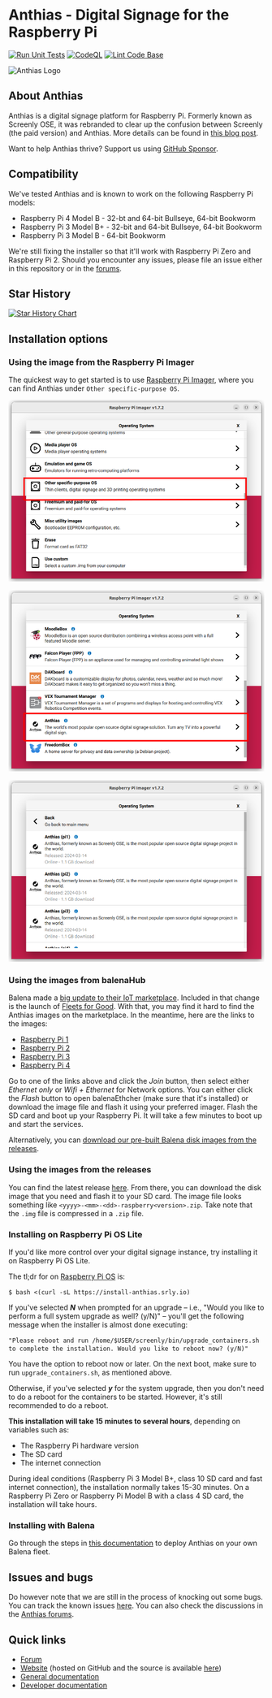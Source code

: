 # Anthias - Digital Signage for the Raspberry Pi
[![Run Unit Tests](https://github.com/Screenly/Anthias/actions/workflows/docker-test.yaml/badge.svg)](https://github.com/Screenly/Anthias/actions/workflows/docker-test.yaml)
[![CodeQL](https://github.com/Screenly/Anthias/actions/workflows/codeql-analysis.yaml/badge.svg)](https://github.com/Screenly/Anthias/actions/workflows/codeql-analysis.yaml)
[![Lint Code Base](https://github.com/Screenly/Anthias/actions/workflows/linter.yml/badge.svg)](https://github.com/Screenly/Anthias/actions/workflows/linter.yml)

![Anthias Logo](https://github.com/Screenly/Anthias/blob/master/static/img/dark.svg?raw=true  "Anthias Logo")

## About Anthias

Anthias is a digital signage platform for Raspberry Pi. Formerly known as Screenly OSE, it was rebranded to clear up the confusion between Screenly (the paid version) and Anthias. More details can be found in [this blog post](https://www.screenly.io/blog/2022/12/06/screenly-ose-now-called-anthias/).

Want to help Anthias thrive? Support us using [GitHub Sponsor](https://github.com/sponsors/Screenly).

## Compatibility

We've tested Anthias and is known to work on the following Raspberry Pi models:

* Raspberry Pi 4 Model B - 32-bt and 64-bit Bullseye, 64-bit Bookworm
* Raspberry Pi 3 Model B+ - 32-bit and 64-bit Bullseye, 64-bit Bookworm
* Raspberry Pi 3 Model B - 64-bit Bookworm

We're still fixing the installer so that it'll work with Raspberry Pi Zero and Raspberry Pi 2.
Should you encounter any issues, please file an issue either in this repository or in the
[forums](https://forums.screenly.io).

## Star History

[![Star History Chart](https://api.star-history.com/svg?repos=Screenly/Anthias&type=Date)](https://star-history.com/#Screenly/Anthias&Date)

## Installation options

### Using the image from the Raspberry Pi Imager

The quickest way to get started is to use [Raspberry Pi Imager](https://www.screenly.io/blog/2022/12/13/anthias-and-screenly-now-in-rpi-imager/), where you can find Anthias under `Other specific-purpose OS`.

![imager-01](./docs/images/imager-01.png)

![imager-02](./docs/images/imager-02.png)

![imager-03](./docs/images/imager-03.png)

### Using the images from balenaHub

Balena made a [big update to their IoT marketplace](https://blog.balena.io/creating-an-iot-marketplace/). Included in that change is the launch of
[Fleets for Good](https://hub.balena.io/fleets-for-good). With that, you may find it hard to find the Anthias images on the marketplace. In the meantime,
here are the links to the images:

* [Raspberry Pi 1](https://hub.balena.io/fleets-for-good/1971378/anthias-pi1)
* [Raspberry Pi 2](https://hub.balena.io/fleets-for-good/1971385/anthias-pi2)
* [Raspberry Pi 3](https://hub.balena.io/fleets-for-good/1971388/anthias-pi3)
* [Raspberry Pi 4](https://hub.balena.io/fleets-for-good/1971389/anthias-pi4)

Go to one of the links above and click the *Join* button, then select either *Ethernet only* or *Wifi + Ethernet* for Network options.
You can either click the *Flash* button to open balenaEthcher (make sure that it's installed) or download the image file and flash it using your preferred imager.
Flash the SD card and boot up your Raspberry Pi. It will take a few minutes to boot up and start the services.

Alternatively, you can [download our pre-built Balena disk images from the releases](#using-the-images-from-the-releases).

### Using the images from the releases

You can find the latest release [here](https://github.com/Screenly/Anthias/releases/latest). From there, you can download the disk image that you need and flash it to your SD card.
The image file looks something like `<yyyy>-<mm>-<dd>-raspberry<version>.zip`. Take note that the `.img` file is compressed in a `.zip` file.

### Installing on Raspberry Pi OS Lite

If you'd like more control over your digital signage instance, try installing it on Raspberry Pi OS Lite.

The tl;dr for on [Raspberry Pi OS](https://www.raspberrypi.com/software/) is:

```
$ bash <(curl -sL https://install-anthias.srly.io)
```

If you've selected **_N_** when prompted for an upgrade &ndash; i.e., "Would you like to perform a full system upgrade as well? (y/N)"
&ndash; you'll get the following message when the installer is almost done executing:

```
"Please reboot and run /home/$USER/screenly/bin/upgrade_containers.sh to complete the installation. Would you like to reboot now? (y/N)"
```

You have the option to reboot now or later. On the next boot, make sure to run
`upgrade_containers.sh`, as mentioned above.

Otherwise, if you've selected **_y_** for the system upgrade, then you don't need to do a reboot for the containers to be started. However,
it's still recommended to do a reboot.

**This installation will take 15 minutes to several hours**, depending on variables such as:

 * The Raspberry Pi hardware version
 * The SD card
 * The internet connection

During ideal conditions (Raspberry Pi 3 Model B+, class 10 SD card and fast internet connection), the installation normally takes 15-30 minutes. On a Raspberry Pi Zero or Raspberry Pi Model B with a class 4 SD card, the installation will take hours.

### Installing with Balena

Go through the steps in [this documentation](/docs/balena-fleet-deployment.md)
to deploy Anthias on your own Balena fleet.

## Issues and bugs

Do however note that we are still in the process of knocking out some bugs. You can track the known issues [here](https://github.com/Screenly/Anthias/issues). You can also check the discussions in the [Anthias forums](https://forums.screenly.io).

## Quick links

 * [Forum](https://forums.screenly.io/)
 * [Website](https://anthias.screenly.io) (hosted on GitHub and the source is available [here](https://github.com/Screenly/Anthias/tree/master/website))
 * [General documentation](https://github.com/Screenly/Anthias/blob/master/docs/README.md)
 * [Developer documentation](https://github.com/Screenly/Anthias/blob/master/docs/developer-documentation.md)
